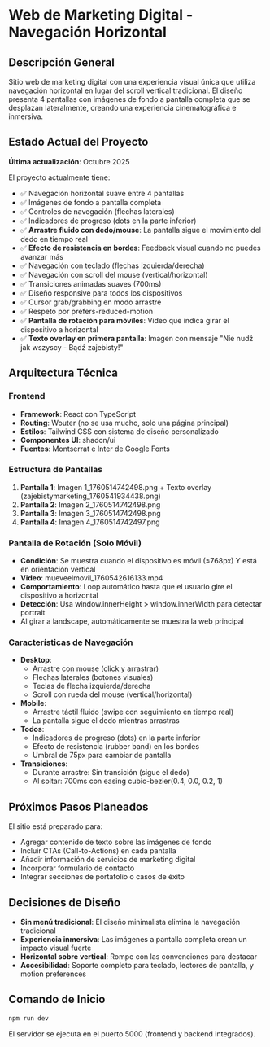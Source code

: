 # Web de Marketing Digital - Navegación Horizontal

## Descripción General
Sitio web de marketing digital con una experiencia visual única que utiliza navegación horizontal en lugar del scroll vertical tradicional. El diseño presenta 4 pantallas con imágenes de fondo a pantalla completa que se desplazan lateralmente, creando una experiencia cinematográfica e inmersiva.

## Estado Actual del Proyecto
**Última actualización**: Octubre 2025

El proyecto actualmente tiene:
- ✅ Navegación horizontal suave entre 4 pantallas
- ✅ Imágenes de fondo a pantalla completa
- ✅ Controles de navegación (flechas laterales)
- ✅ Indicadores de progreso (dots en la parte inferior)
- ✅ **Arrastre fluido con dedo/mouse**: La pantalla sigue el movimiento del dedo en tiempo real
- ✅ **Efecto de resistencia en bordes**: Feedback visual cuando no puedes avanzar más
- ✅ Navegación con teclado (flechas izquierda/derecha)
- ✅ Navegación con scroll del mouse (vertical/horizontal)
- ✅ Transiciones animadas suaves (700ms)
- ✅ Diseño responsive para todos los dispositivos
- ✅ Cursor grab/grabbing en modo arrastre
- ✅ Respeto por prefers-reduced-motion
- ✅ **Pantalla de rotación para móviles**: Video que indica girar el dispositivo a horizontal
- ✅ **Texto overlay en primera pantalla**: Imagen con mensaje "Nie nudź jak wszyscy - Bądź zajebisty!"

## Arquitectura Técnica

### Frontend
- **Framework**: React con TypeScript
- **Routing**: Wouter (no se usa mucho, solo una página principal)
- **Estilos**: Tailwind CSS con sistema de diseño personalizado
- **Componentes UI**: shadcn/ui
- **Fuentes**: Montserrat e Inter de Google Fonts

### Estructura de Pantallas
1. **Pantalla 1**: Imagen 1_1760514742498.png + Texto overlay (zajebistymarketing_1760541934438.png)
2. **Pantalla 2**: Imagen 2_1760514742498.png  
3. **Pantalla 3**: Imagen 3_1760514742498.png
4. **Pantalla 4**: Imagen 4_1760514742497.png

### Pantalla de Rotación (Solo Móvil)
- **Condición**: Se muestra cuando el dispositivo es móvil (≤768px) Y está en orientación vertical
- **Video**: mueveelmovil_1760542616133.mp4
- **Comportamiento**: Loop automático hasta que el usuario gire el dispositivo a horizontal
- **Detección**: Usa window.innerHeight > window.innerWidth para detectar portrait
- Al girar a landscape, automáticamente se muestra la web principal

### Características de Navegación
- **Desktop**: 
  - Arrastre con mouse (click y arrastrar)
  - Flechas laterales (botones visuales)
  - Teclas de flecha izquierda/derecha
  - Scroll con rueda del mouse (vertical/horizontal)
- **Mobile**: 
  - Arrastre táctil fluido (swipe con seguimiento en tiempo real)
  - La pantalla sigue el dedo mientras arrastras
- **Todos**: 
  - Indicadores de progreso (dots) en la parte inferior
  - Efecto de resistencia (rubber band) en los bordes
  - Umbral de 75px para cambiar de pantalla
- **Transiciones**: 
  - Durante arrastre: Sin transición (sigue el dedo)
  - Al soltar: 700ms con easing cubic-bezier(0.4, 0.0, 0.2, 1)

## Próximos Pasos Planeados
El sitio está preparado para:
- Agregar contenido de texto sobre las imágenes de fondo
- Incluir CTAs (Call-to-Actions) en cada pantalla
- Añadir información de servicios de marketing digital
- Incorporar formulario de contacto
- Integrar secciones de portafolio o casos de éxito

## Decisiones de Diseño
- **Sin menú tradicional**: El diseño minimalista elimina la navegación tradicional
- **Experiencia inmersiva**: Las imágenes a pantalla completa crean un impacto visual fuerte
- **Horizontal sobre vertical**: Rompe con las convenciones para destacar
- **Accesibilidad**: Soporte completo para teclado, lectores de pantalla, y motion preferences

## Comando de Inicio
```bash
npm run dev
```

El servidor se ejecuta en el puerto 5000 (frontend y backend integrados).
